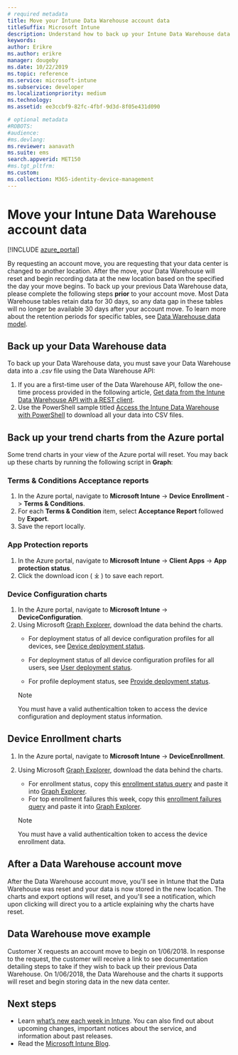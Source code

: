 ```yaml
---
# required metadata
title: Move your Intune Data Warehouse account data  
titleSuffix: Microsoft Intune
description: Understand how to back up your Intune Data Warehouse data when moving your account.
keywords: 
author: Erikre
ms.author: erikre
manager: dougeby
ms.date: 10/22/2019
ms.topic: reference
ms.service: microsoft-intune
ms.subservice: developer
ms.localizationpriority: medium
ms.technology:
ms.assetid: ee3ccbf9-82fc-4fbf-9d3d-8f05e431d090

# optional metadata
#ROBOTS:
#audience:
#ms.devlang:
ms.reviewer: aanavath
ms.suite: ems
search.appverid: MET150
#ms.tgt_pltfrm:
ms.custom: 
ms.collection: M365-identity-device-management
---
```


# Move your Intune Data Warehouse account data 

[!INCLUDE [azure_portal](../includes/azure_portal.md)]

By requesting an account move, you are requesting that your data center is changed to another location. After the move, your Data Warehouse will reset and begin recording data at the new location based on the specified the day your move begins. To back up your previous Data Warehouse data, please complete the following steps **prior** to your account move. Most Data Warehouse tables retain data for 30 days, so any data gap in these tables will no longer be available 30 days after your account move. To learn more about the retention periods for specific tables, see [Data Warehouse data model](reports-ref-data-model.md). 

## Back up your Data Warehouse data 

To back up your Data Warehouse data, you must save your Data Warehouse data into a *.csv* file using the  Data Warehouse API:  

1. If you are a first-time user of the Data Warehouse API, follow the one-time process provided in the following article, [Get data from the Intune Data Warehouse API with a REST client](reports-proc-data-rest.md).
2. Use the PowerShell sample titled [Access the Intune Data Warehouse with PowerShell](https://github.com/Microsoft/Intune-Data-Warehouse/tree/master/Samples/PowerShell) to download all your data into CSV files. 

## Back up your trend charts from the Azure portal

Some trend charts in your view of the Azure portal will reset. You may back up these charts by running the following script in **Graph**:   

### Terms & Conditions Acceptance reports
1. In the Azure portal, navigate to **Microsoft Intune** -> **Device Enrollment** -> **Terms & Conditions**.
2. For each **Terms & Condition** item, select **Acceptance Report** followed by **Export**.
3. Save the report locally.
 
### App Protection reports  
1. In the Azure portal, navigate to **Microsoft Intune** -> **Client Apps** -> **App protection status**.
2. Click the download icon ( ⤓ ) to save each report.

### Device Configuration charts 
1. In the Azure portal, navigate to **Microsoft Intune** -> **DeviceConfiguration**.
2. Using Microsoft [Graph Explorer](https://developer.microsoft.com/graph/graph-explorer), download the data behind the charts. 
    - For deployment status of all device configuration profiles for all devices, see [Device deployment status](https://graph.microsoft.com/beta/reports/deviceConfigurationDeviceActivity/content).

    - For deployment status of all device configuration profiles for all users, see [User deployment status](https://graph.microsoft.com/beta/reports/deviceConfigurationUserActivity/content).

    - For profile deployment status, see [Provide deployment status](https://graph.microsoft.com/beta/deviceManagement/deviceConfigurations?$select=id,displayName,lastModifiedDateTime,deviceStatusOverview&$expand=deviceStatusOverview).
  
    > [!NOTE]
    > You must have a valid authenticaltion token to access the device configuration and deployment status information.

## Device Enrollment charts
1. In the Azure portal, navigate to **Microsoft Intune** -> **DeviceEnrollment**.
2. Using Microsoft [Graph Explorer](https://developer.microsoft.com/graph/graph-explorer), download the data behind the charts.
    - For enrollment status, copy this [enrollment status query](https://graph.microsoft.com/beta/reports/managedDeviceEnrollmentFailureTrends()/content) and paste it into [Graph Explorer](https://developer.microsoft.com/graph/graph-explorer).
    - For top enrollment failures this week, copy this [enrollment failures query](https://graph.microsoft.com/beta/reports/managedDeviceEnrollmentTopFailures(period=null)/content) and paste it into [Graph Explorer](https://developer.microsoft.com/graph/graph-explorer).

    > [!NOTE]
    > You must have a valid authenticaltion token to access the device enrollment data. 

## After a Data Warehouse account move

After the Data Warehouse account move, you'll see in Intune that the Data Warehouse was reset and your data is now stored in the new location. The charts and export options will reset, and you'll see a notification, which upon clicking will direct you to a article explaining why the charts have reset.  

## Data Warehouse move example 

Customer X requests an account move to begin on 1/06/2018. In response to the request, the customer will receive a link to see documentation detailing steps to take if they wish to back up their previous Data Warehouse. On 1/06/2018, the Data Warehouse and the charts it supports will reset and begin storing data in the new data center. 

## Next steps

- Learn [what’s new each week in Intune](../fundamentals/whats-new.md). You can also find out about upcoming changes, important notices about the service, and information about past releases.
- Read the [Microsoft Intune Blog](https://go.microsoft.com/fwlink/?LinkID=273882).
